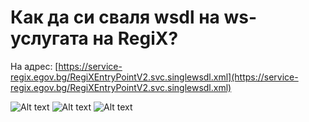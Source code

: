 # Как да си сваля wsdl на ws-услугата на RegiX?
На адрес: [https://service-regix.egov.bg/RegiXEntryPointV2.svc.singlewsdl.xml](https://service-regix.egov.bg/RegiXEntryPointV2.svc.singlewsdl.xml)

![Alt text](api/marked/screenshots/image51_1.jpg)
![Alt text](api/marked/screenshots/image51_2.jpg)
![Alt text](api/marked/screenshots/image51_3.jpg)
